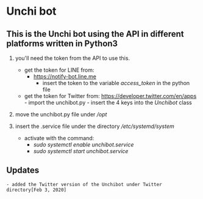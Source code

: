 # Unchi bot

## This is the Unchi bot using the API in different platforms written in Python3
1. you'll need the token from the API to use this.
	- get the token for LINE from:
		- https://notify-bot.line.me
			- insert the token to the variable <i>access_token</i> in the python file
	- get the token for Twitter from:
		https://developer.twitter.com/en/apps
			- import the unchibot.py
			- insert the 4 keys into the <i>Unchibot</i> class

2. move the unchibot.py file under <i>/opt</i>

3. insert the .service file under the directory <i>/etc/systemd/system</i>
	- activate with the command:
		- <i>sudo systemctl enable unchibot.service</i>
		- <i>sudo systemctl start unchibot.service</i>

## Updates
	- added the Twitter version of the Unchibot under Twitter directory[Feb 3, 2020]
